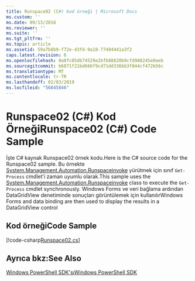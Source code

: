 ```yaml
---
title: Runspace02 (C#) kod örneği | Microsoft Docs
ms.custom: ''
ms.date: 09/13/2016
ms.reviewer: ''
ms.suite: ''
ms.tgt_pltfrm: ''
ms.topic: article
ms.assetid: 59a7b8b9-f72e-43fd-9a10-77404441a3f2
caps.latest.revision: 6
ms.openlocfilehash: 0a8fc05db74529e2bfb88820b9cfd988245e0aeb
ms.sourcegitcommit: b6871f21bd666f9cd71dd336bb3f844cf472b56c
ms.translationtype: MT
ms.contentlocale: tr-TR
ms.lasthandoff: 02/03/2019
ms.locfileid: "56845846"
---
```

# <a name="runspace02-c-code-sample"></a><span data-ttu-id="c31bf-102">Runspace02 (C#) Kod Örneği</span><span class="sxs-lookup"><span data-stu-id="c31bf-102">Runspace02 (C#) Code Sample</span></span>

<span data-ttu-id="c31bf-103">İşte C# kaynak Runspace02 örnek kodu.</span><span class="sxs-lookup"><span data-stu-id="c31bf-103">Here is the C# source code for the Runspace02 sample.</span></span> <span data-ttu-id="c31bf-104">Bu örnekte [System.Management.Automation.Runspaceinvoke](/dotnet/api/System.Management.Automation.RunspaceInvoke) yürütmek için sınıf `Get-Process` cmdlet'i zaman uyumlu olarak.</span><span class="sxs-lookup"><span data-stu-id="c31bf-104">This sample uses the [System.Management.Automation.Runspaceinvoke](/dotnet/api/System.Management.Automation.RunspaceInvoke) class to execute the `Get-Process` cmdlet synchronously.</span></span> <span data-ttu-id="c31bf-105">Windows Forms ve veri bağlama ardından DataGridView denetiminde sonuçları görüntülemek için kullanılır</span><span class="sxs-lookup"><span data-stu-id="c31bf-105">Windows Forms and data binding are then used to display the results in a DataGridView control</span></span>

## <a name="code-sample"></a><span data-ttu-id="c31bf-106">Kod örneği</span><span class="sxs-lookup"><span data-stu-id="c31bf-106">Code Sample</span></span>

[!code-csharp[Runspace02.cs](../../powershell-sdk-samples/SDK-2.0/csharp/Runspace02/Runspace02.cs#L11-L82 "Runspace02.cs")]

## <a name="see-also"></a><span data-ttu-id="c31bf-107">Ayrıca bkz:</span><span class="sxs-lookup"><span data-stu-id="c31bf-107">See Also</span></span>

[<span data-ttu-id="c31bf-108">Windows PowerShell SDK'sı</span><span class="sxs-lookup"><span data-stu-id="c31bf-108">Windows PowerShell SDK</span></span>](../windows-powershell-reference.md)
